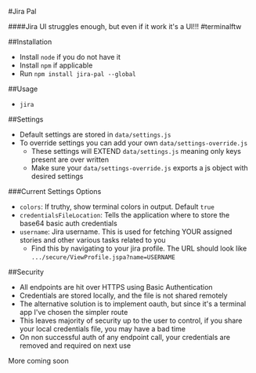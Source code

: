 #Jira Pal

####Jira UI struggles enough, but even if it work it's a UI!!! #terminalftw

##Installation

* Install `node` if you do not have it
* Install `npm` if applicable
* Run `npm install jira-pal --global`

##Usage

* `jira`

##Settings

* Default settings are stored in `data/settings.js`
* To override settings you can add your own `data/settings-override.js`
  * These settings will EXTEND `data/settings.js` meaning only keys present are over written
  * Make sure your `data/settings-override.js` exports a js object with desired settings
  
###Current Settings Options

* `colors`: If truthy, show terminal colors in output. Default `true`
* `credentialsFileLocation`: Tells the application where to store the base64 basic auth credentials
* `username`: Jira username. This is used for fetching YOUR assigned stories and other various tasks related to you
  * Find this by navigating to your jira profile. The URL should look like `.../secure/ViewProfile.jspa?name=USERNAME`

##Security

* All endpoints are hit over HTTPS using Basic Authentication
* Credentials are stored locally, and the file is not shared remotely
* The alternative solution is to implement oauth, but since it's a terminal app I've chosen the simpler route
* This leaves majority of security up to the user to control, if you share your local credentials file, you may have a bad time
* On non successful auth of any endpoint call, your credentials are removed and required on next use

More coming soon